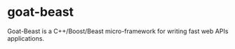 # goat-beast
Goat-Beast is a C++/Boost/Beast micro-framework for writing fast web APIs applications.
